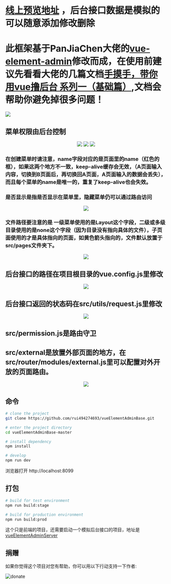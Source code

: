 


#  <a href='http://139.9.77.56:8080/#/login'>线上预览地址</a> ，后台接口数据是模拟的 可以随意添加修改删除


# 此框架基于PanJiaChen大佬的<a target="_blank" href="https://github.com/PanJiaChen/vue-element-admin">vue-element-admin</a>修改而成，在使用前建议先看看大佬的几篇文档<a target="_blank" href="https://juejin.cn/post/6844903476661583880">手摸手，带你用vue撸后台 系列一（基础篇）</a>,文档会帮助你避免掉很多问题！
<img  src="https://files.catbox.moe/yi2cgv.png">

## 菜单权限由后台控制

<p align="center">
  <img  src="https://files.catbox.moe/yc2phq.png">
  <img  src="https://files.catbox.moe/igydt5.png">
  <img  src="https://files.catbox.moe/5xyfsx.png">
  
</p>

### 在创建菜单时请注意，name字段对应的是页面里的name（红色的框），如果这两个地方不一致，keep-alive缓存会无效，（A页面输入内容，切换到B页面后，再切换回A页面，A页面输入的数据会丢失），而且每个菜单的name是唯一的，重复了keep-alive也会失效。
### 是否显示是指是否显示在菜单里，隐藏菜单仍可以通过路由访问
<p align="center">
  <img  src="https://files.catbox.moe/kpiloa.png">
</p>

### 文件路径要注意的是 一级菜单使用的是Layout这个字段，二级或多级目录使用的是none这个字段（因为目录没有指向具体的文件），子页面使用的才是具体指向的页面，如黄色箭头指向的，文件默认放置于src/pages文件夹下。

<p align="center">
  <img  src="https://files.catbox.moe/eqlhar.png">
</p>


## 后台接口的路径在项目根目录的vue.config.js里修改
<p align="center">
  <img  src="https://files.catbox.moe/mlv7n0.png">
</p>

## 后台接口返回的状态码在src/utils/request.js里修改

<p align="center">
  <img  src="https://files.catbox.moe/bgg1f8.png">
</p>

## src/permission.js是路由守卫

## src/external是放置外部页面的地方，在src/router/modules/external.js里可以配置对外开放的页面路由。
<p align="center">
  <img  src="https://files.catbox.moe/ruhl99.png">
</p>



## 命令

```bash
# clone the project
git clone https://github.com/rui494274693/vueElementAdminBase.git

# enter the project directory
cd vueElementAdminBase-master

# install dependency
npm install

# develop
npm run dev
```

浏览器打开 http://localhost:8099

## 打包

```bash
# build for test environment
npm run build:stage

# build for production environment
npm run build:prod
```

这个只是前端的项目，还需要启动一个模拟后台接口的项目，地址是
<a target="_blank" href="https://github.com/rui494274693/vueElementAdminServer">vueElementAdminServer</a>




## 捐赠 

如果你觉得这个项目对您有帮助，你可以用以下行动支持一下作者:

![donate](https://files.catbox.moe/hz2wwk.png)






